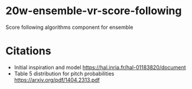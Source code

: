 # 20w-ensemble-vr-score-following
Score following algorithms component for ensemble

# Citations
* Initial inspiration and model https://hal.inria.fr/hal-01183820/document
* Table 5 distribution for pitch probabilities https://arxiv.org/pdf/1404.2313.pdf
